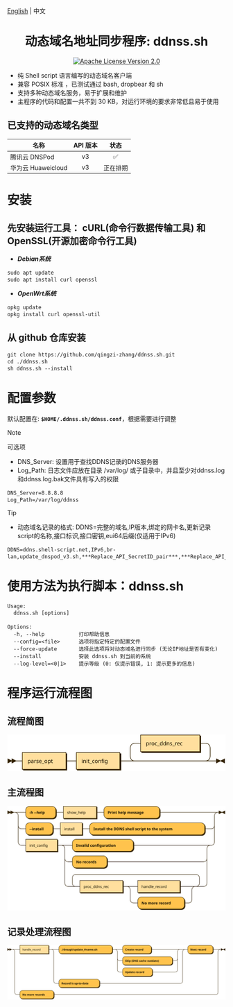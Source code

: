 <p align="left">
  <a href="README.md">English</a> | 中文
</p>

<div align="center">
  <h1>动态域名地址同步程序: ddnss.sh</h1>
</div>

<p align="center">
  <a href="https://github.com/qingzi-zhang/ddnss.sh/blob/main/LICENSE">
    <img alt="Apache License Version 2.0" src="https://img.shields.io/github/license/qingzi-zhang/ddnss.sh">
  </a>
</p>

- 纯 Shell script 语言编写的动态域名客户端
- 兼容 POSIX 标准 ，已测试通过 bash, dropbear 和 sh
- 支持多种动态域名服务，易于扩展和维护
- 主程序的代码和配置一共不到 30 KB，对运行环境的要求非常低且易于使用

## 已支持的动态域名类型

名称|API 版本|状态
----|:--:|:--:|
腾讯云 DNSPod|v3|✅
华为云 Huaweicloud|v3|正在排期

# 安装
## 先安装运行工具： cURL(命令行数据传输工具) 和 OpenSSL(开源加密命令行工具)
- ***Debian系统***
```
sudo apt update
sudo apt install curl openssl
```
- ***OpenWrt系统***
```
opkg update
opkg install curl openssl-util
```

## 从 github 仓库安装
```
git clone https://github.com/qingzi-zhang/ddnss.sh.git
cd ./ddnss.sh
sh ddnss.sh --install
```

# 配置参数
默认配置在: **`$HOME/.ddnss.sh/ddnss.conf`**，根据需要进行调整
> [!NOTE]
> 可选项
>- DNS_Server: 设置用于查找DDNS记录的DNS服务器
>- Log_Path: 日志文件应放在目录 /var/log/ 或子目录中，并且至少对ddnss.log和ddnss.log.bak文件具有写入的权限

```
DNS_Server=8.8.8.8
Log_Path=/var/log/ddnss
```

> [!TIP]
> - 动态域名记录的格式: DDNS=完整的域名,IP版本,绑定的网卡名,更新记录script的名称,接口标识,接口密钥,eui64后缀(仅适用于IPv6)
>
```
DDNS=ddns.shell-script.net,IPv6,br-lan,update_dnspod_v3.sh,***Replace_API_SecretID_pair***,***Replace_API_SecretKey_pair***,07e2:00cb:0012:aaaa
```

# 使用方法为执行脚本：ddnss.sh
```
Usage:
  ddnss.sh [options]

Options:
  -h, --help           打印帮助信息
  --config=<file>      选项将指定特定的配置文件
  --force-update       选择此选项将对动态域名进行同步 (无论IP地址是否有变化)
  --install            安装 ddnss.sh 到当前的系统
  --log-level=<0|1>    提示等级 (0: 仅提示错误, 1: 提示更多的信息)
```

# 程序运行流程图
## 流程简图
![diagram](svg/Main.svg)
## 主流程图
![diagram](svg/parse_opt.svg)
## 记录处理流程图
![diagram](svg/proc_ddns_rec.svg)